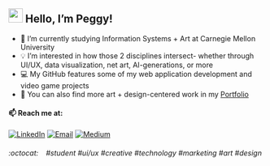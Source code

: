 ## <img src="https://media.giphy.com/media/hvRJCLFzcasrR4ia7z/giphy.gif" width="28"> Hello, I’m Peggy!
- 🌱 I’m currently studying Information Systems + Art at Carnegie Mellon University
- 💡 I’m interested in how those 2 disciplines intersect- whether through UI/UX, data visualization, net art, AI-generations, or more
- 💻 My GitHub features some of my web application development and video game projects
- 🔗 You can also find more art + design-centered work in my [Portfolio](https://peggys.work)

#### 📫 Reach me at:
[![LinkedIn](https://img.shields.io/badge/linkedin-%23323330.svg?style=for-the-badge&logo=linkedin&logoColor=%2523F7DF1E)](https://www.linkedin.com/in/peggyshen/) 
[![Email](https://img.shields.io/badge/email-%23323330.svg?style=for-the-badge&logo=gmail&logoColor=%2523F7DF1E)](mailto:peggyshen4@gmail.com)
[![Medium](https://img.shields.io/badge/medium-%23323330.svg?&style=for-the-badge&logo=medium&logoColor=%2523F7DF1E)](https://medium.com/@peggyyshen)

<!--
[![My GitHub Stats](https://github-readme-stats.vercel.app/api?username=shenpeg&theme=dark&show_icons=true&count_private=true)](https://github.com/shenpeg)
--->

###### :octocat: &ensp; #student #ui/ux #creative #technology #marketing #art #design

<!---
- 💞️ I’m looking to collaborate on ...

shenpeg/shenpeg is a ✨ special ✨ repository because its `README.md` (this file) appears on your GitHub profile.
You can click the Preview link to take a look at your changes.
--->
